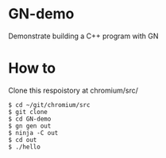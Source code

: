 # GN-demo
Demonstrate building a C++ program with GN

# How to
Clone this respoistory at chromium/src/

```
$ cd ~/git/chromium/src
$ git clone 
$ cd GN-demo
$ gn gen out
$ ninja -C out
$ cd out
$ ./hello
```
